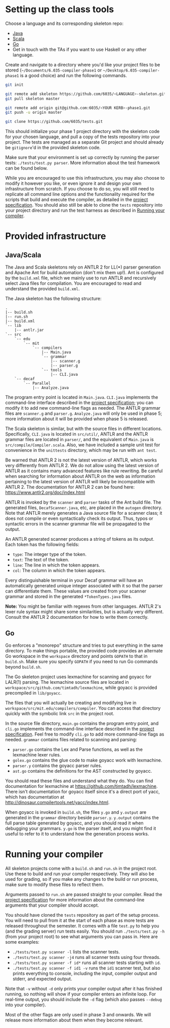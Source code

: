 # Setting up the class tools

Choose a language and its corresponding skeleton repo:

- [Java](https://github.com/6035/java-skeleton)
- [Scala](https://github.com/6035/scala-skeleton)
- [Go](https://github.com/6035/go-skeleton)
- Get in touch with the TAs if you want to use Haskell or any other language.

Create and navigate to a directory where you'd like your project files to be stored (`~/Documents/6.035-compiler-phase1` or `~/Desktop/6.035-compiler-phase1` is a good choice) and run the following commands.

```bash
git init

git remote add skeleton https://github.com/6035/<LANGUAGE>-skeleton.git
git pull skeleton master

git remote add origin git@github.com:6035/<YOUR KERB>-phase1.git
git push -u origin master

git clone https://github.com/6035/tests.git
```

This should initialize your phase 1 project directory with the skeleton code for your chosen language, and pull a copy of the tests repository into your project. The tests are managed as a separate Git project and should already be `gitignore`'d  in the provided skeleton code.

Make sure that your environment is set up correctly by running the parser tests: `./tests/test.py parser`. More information about the test framework can be found below.

While you are encouraged to use this infrastructure, you may also choose to modify it however you like, or even ignore it and design your own infrastructure from scratch. If you choose to do so, you will still need to replicate all command line options and the functionality required for the scripts that build and execute the compiler, as detailed in the [project specification][project info]. You should also still be able to clone the `tests` repository into your project directory and run the test harness as described in [Running your compiler](#running-your-compiler).

# Provided infrastructure

## Java/Scala

The Java and Scala skeletons rely on ANTLR 2 for LL(\*) parser generation and Apache Ant for build automation (don't mix them up!). Ant is configured by the `build.xml` file, which we mainly use to run ANTLR and recursively select Java files for compilation. You are encouraged to read and understand the provided `build.xml`.

The Java skeleton has the following structure:

```
.
|-- build.sh
|-- run.sh
|-- build.xml
`-- lib
    |-- antlr.jar
`-- src
    `-- edu
        `-- mit
            `-- compilers
                |-- Main.java
                `-- grammar
                    |-- scanner.g
                    |-- parser.g
                `-- tools
                    |-- CLI.java
    `-- decaf
        `-- Parallel
            |-- Analyze.java
```

The program entry point is located in `Main.java`. `CLI.java` implements the command-line interface described in the [project specification][project info]; you can modify it to add new command-line flags as needed. The ANTLR grammar files are `scanner.g` and `parser.g`. `Analyze.java` will only be used in phase 5; more information about it will be provided when phase 5 is released.

The Scala skeleton is similar, but with the source files in different locations. Specifically, `CLI.java` is located in `src/util/`, ANTLR and the ANTLR grammar files are located in `parser/`, and the equivalent of `Main.java` is `src/compile/Compiler.scala`. Also, we have included a sample unit test for convenience in the `unittests` directory, which may be run with `ant test`.

Be warned that ANTLR 2 is not the latest version of ANTLR, which works very differently from ANTLR 2. We do not allow using the latest version of ANTLR as it contains many advanced features like rule rewriting. Be careful when searching for information about ANTLR on the web as information pertaining to the latest version of ANTLR will likely be incompatible with ANTLR 2. The documentation for ANTLR 2 can be found here: <https://www.antlr2.org/doc/index.html>

ANTLR is invoked by the `scanner` and `parser` tasks of the Ant build file. The generated files, `DecafScanner.java`, etc, are placed in the `autogen` directory. Note that ANTLR merely generates a Java source file for a scanner class; it does not compile or even syntactically check its output. Thus, typos or syntactic errors in the scanner grammar file will be propagated to the output.

An ANTLR generated scanner produces a string of tokens as its output. Each token has the following fields:

- `type`: The integer type of the token.
- `text`: The text of the token.
- `line`: The line in which the token appears.
- `col`: The column in which the token appears.

Every distinguishable terminal in your Decaf grammar will have an automatically generated unique integer associated with it so that the parser can differentiate them. These values are created from your scanner grammar and stored in the generated `*TokenTypes.java` files.

**Note:** You might be familiar with regexes from other languages. ANTLR 2's lexer rule syntax might share some similarities, but is actually very different. Consult the ANTLR 2 documentation for how to write them correctly.

## Go

Go enforces a "monorepo" structure and tries to put everything in the same directory. To make things portable, the provided code provides an alternate Go workspace in the `workspace` directory and points `GOPATH` to that in `build.sh`. Make sure you specify `GOPATH` if you need to run Go commands beyond `build.sh`.

The Go skeleton project uses lexmachine for scanning and goyacc for LALR(1) parsing. The lexmachine source files are located in `workspace/src/github.com/timtadh/lexmachine`, while goyacc is provided precompiled in `lib/goyacc`.

The files that you will actually be creating and modifying live in `workspace/src/mit.edu/compilers/compiler`. You can access that directory quickly with the symbolic link `src` in the project root.

In the source file directory, `main.go` contains the program entry point, and `cli.go` implements the command-line interface described in the [project specification][project info]. Feel free to modify `cli.go` to add more command-line flags as needed. `grammar` contains files related to scanning and parsing:

- `parser.go` contains the Lex and Parse functions, as well as the lexmachine lexer rules.
- `golex.go` contains the glue code to make goyacc work with lexmachine.
- `parser.y` contains the goyacc parser rules.
- `ast.go` contains the definitions for the AST constructed by goyacc.

You should read these files and understand what they do. You can find documentation for lexmachine at <https://github.com/timtadh/lexmachine>. There isn't documentation for goyacc itself since it's a direct port of yacc, which has documentation at <http://dinosaur.compilertools.net/yacc/index.html>.

When goyacc is invoked in `build.sh`, the files `y.go` and `y.output` are generated in the `grammar` directory beside `parser.y`. `y.output` contains the full parse table generated by goyacc, and you should read it when debugging your grammars. `y.go` is the parser itself, and you might find it useful to refer to it to understand how the generation process works.

# Running your compiler

All skeleton projects come with a `build.sh` and `run.sh` in the project root. Use these to build and run your compiler respectively. They will also be used for grading, so if you make any changes to the build or run process, make sure to modify these files to reflect them.

Arguments passed to `run.sh` are passed straight to your compiler. Read the [project specification][project info] for more information about the command-line arguments that your compiler should accept.

You should have cloned the `tests` repository as part of the setup process. You will need to pull from it at the start of each phase as more tests are released throughout the semester. It comes with a file `test.py` to help you (and the grading server) run tests easily. You should run `./tests/test.py -h` (from your project root) to see what arguments you can pass in. Here are some examples:

- `./tests/test.py scanner -l` lists the scanner tests.
- `./tests/test.py scanner -j4` runs all scanner tests using four threads.
- `./tests/test.py scanner -f id*` runs all scanner tests starting with `id`.
- `./tests/test.py scanner -f id1 -v` runs the `id1` scanner test, but also prints everything to console, including the input, compiler output and stderr, and expected output.

Note that `-v` without `-d` only prints your compiler output after it has finished running, so nothing will show if your compiler enters an infinite loop. For real-time output, you should include the `-d` flag (which also passes `--debug` into your compiler).

Most of the other flags are only used in phase 3 and onwards. We will release more information about them when they become relevant.

[project info]: ../materials/handouts/01-project-spec.md
